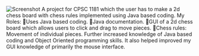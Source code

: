 
![Screenshot](https://github.com/achohan01/Summary/blob/master/Chess%20Program.bmp)
A project for CPSC 1181 which the user has to make a 2d chess board with chess rules implemented using Java based coding.
My Roles:
Uses Java based coding.
Java documentation.
GUI of a 2d chess board which allows users to click and drag to move pieces.
Chess rules: Movement of individual pieces.
Further increased knowledge of Java based coding and Object Oriented programming skills. It also helped improved my GUI knowledge of primarily the mouse interface.
